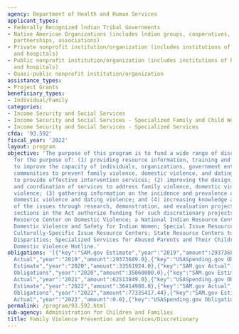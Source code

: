 ```yaml
---
agency: Department of Health and Human Services
applicant_types:
- Federally Recognized lndian Tribal Governments
- Native American Organizations (includes lndian groups, cooperatives, corporations,
  partnerships, associations)
- Private nonprofit institution/organization (includes institutions of higher education
  and hospitals)
- Public nonprofit institution/organization (includes institutions of higher education
  and hospitals)
- Quasi-public nonprofit institution/organization
assistance_types:
- Project Grants
beneficiary_types:
- Individual/Family
categories:
- Income Security and Social Services
- Income Security and Social Services - Specialized Family and Child Welfare Services
- Income Security and Social Services - Specialized Services
cfda: '93.592'
fiscal_year: '2022'
layout: program
objective: 'The purpose of this program is to fund a wide range of discretionary activities
  for the purpose of: (1) providing resource information, training and technical assistance
  to improve the capacity of individuals, organizations, government entities, and
  communities to prevent family violence, domestic violence, and dating violence and
  to provide effective intervention services; (2) improving the design, delivery,
  and coordination of services to address family violence, domestic violence and dating
  violence; (3) gathering information on the incidence and prevalence of family violence,
  domestic violence and dating violence; and (4) increasing knowledge and understanding
  of the issues through research, demonstration, and evaluation projects. Specific
  sections in the Act authorize funding for such discretionary projects as a National
  Resource Center on Domestic Violence; a National Indian Resource Center Addressing
  Domestic Violence and Safety for Indian Women; Special Issue Resource Centers including
  Culturally-Specific Issue Resource Centers; State Resource Centers to Reduce Tribal
  Disparities; Specialized Services for Abused Parents and Their Children; and a National
  Domestic Violence Hotline.'
obligations: '[{"key":"SAM.gov Estimate","year":"2019","amount":29373689.0},{"key":"SAM.gov
  Actual","year":"2019","amount":29373689.0},{"key":"USASpending.gov Obligations","year":"2019","amount":29418310.0},{"key":"SAM.gov
  Estimate","year":"2020","amount":33561924.0},{"key":"SAM.gov Actual","year":"2020","amount":34835000.0},{"key":"USASpending.gov
  Obligations","year":"2020","amount":35860000.0},{"key":"SAM.gov Estimate","year":"2021","amount":62513849.0},{"key":"SAM.gov
  Actual","year":"2021","amount":62513849.0},{"key":"USASpending.gov Obligations","year":"2021","amount":61739391.0},{"key":"SAM.gov
  Estimate","year":"2022","amount":36414988.0},{"key":"SAM.gov Actual","year":"2022","amount":36414988.0},{"key":"USASpending.gov
  Obligations","year":"2022","amount":77335417.44},{"key":"SAM.gov Estimate","year":"2023","amount":58812500.0},{"key":"SAM.gov
  Actual","year":"2023","amount":0.0},{"key":"USASpending.gov Obligations","year":"2023","amount":-2402068.84}]'
permalink: /program/93.592.html
sub-agency: Administration for Children and Families
title: Family Violence Prevention and Services/Discretionary
---
```

